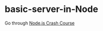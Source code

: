 # basic-server-in-Node

Go through [Node.js Crash Course](https://www.youtube.com/watch?v=fBNz5xF-Kx4)
